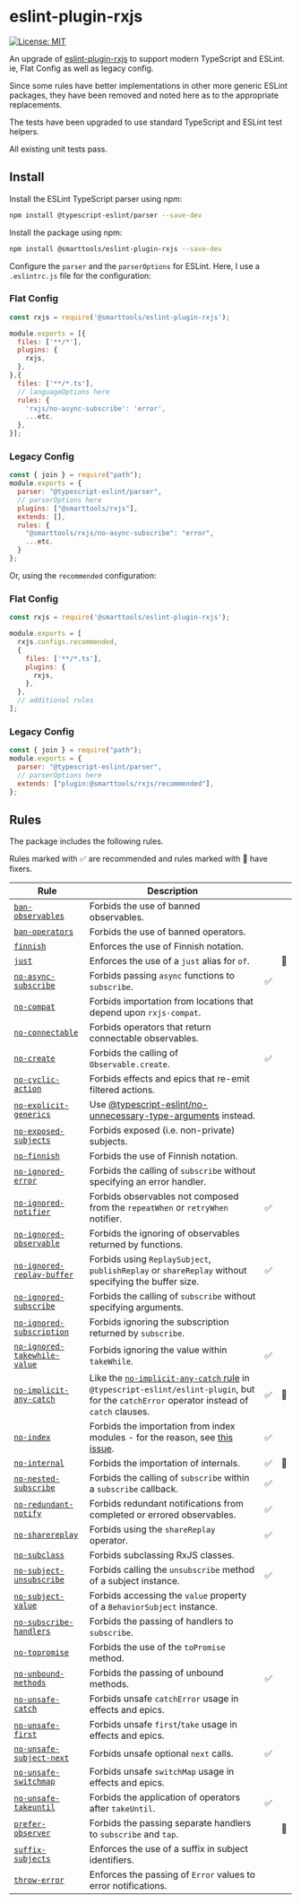 # eslint-plugin-rxjs

[![License: MIT](https://img.shields.io/badge/License-MIT-yellow.svg)](https://opensource.org/licenses/MIT)

An upgrade of [eslint-plugin-rxjs](https://github.com/cartant/eslint-plugin-rxjs) to support modern TypeScript and ESLint. ie, Flat Config as well as legacy config.

Since some rules have better implementations in other more generic ESLint packages, they have been removed and noted here as to the appropriate replacements.

The tests have been upgraded to use standard TypeScript and ESLint test helpers.

All existing unit tests pass.

## Install

Install the ESLint TypeScript parser using npm:

``` bash
npm install @typescript-eslint/parser --save-dev
```

Install the package using npm:

``` bash
npm install @smarttools/eslint-plugin-rxjs --save-dev
```

Configure the `parser` and the `parserOptions` for ESLint. Here, I use a `.eslintrc.js` file for the configuration:

### Flat Config

``` js
const rxjs = require('@smarttools/eslint-plugin-rxjs');

module.exports = [{
  files: ['**/*'],
  plugins: {
    rxjs,
  },
},{
  files: ['**/*.ts'],
  // languageOptions here
  rules: {
    'rxjs/no-async-subscribe': 'error',
    ...etc.
  },
}];
```

### Legacy Config

``` js
const { join } = require("path");
module.exports = {
  parser: "@typescript-eslint/parser",
  // parserOptions here
  plugins: ["@smarttools/rxjs"],
  extends: [],
  rules: {
    "@smarttools/rxjs/no-async-subscribe": "error",
    ...etc.
  }
};
```

Or, using the `recommended` configuration:

### Flat Config

``` js
const rxjs = require('@smarttools/eslint-plugin-rxjs');

module.exports = [
  rxjs.configs.recommended,
  {
    files: ['**/*.ts'],
    plugins: {
      rxjs,
    },
  },
  // additional rules
];
```

### Legacy Config

``` js
const { join } = require("path");
module.exports = {
  parser: "@typescript-eslint/parser",
  // parserOptions here
  extends: ["plugin:@smarttools/rxjs/recommended"],
};

```

## Rules

The package includes the following rules.

Rules marked with ✅ are recommended and rules marked with 🔧 have fixers.

| Rule | Description | | |
| --- | --- | --- | --- |
| [`ban-observables`](https://github.com/DaveMBush/eslint-plugin-rxjs/blob/main/packages/eslint-plugin-rxjs/docs/rules/ban-observables.md) | Forbids the use of banned observables. | | |
| [`ban-operators`](https://github.com/DaveMBush/eslint-plugin-rxjs/blob/main/packages/eslint-plugin-rxjs/docs/rules/ban-operators.md) | Forbids the use of banned operators. | | |
| [`finnish`](https://github.com/DaveMBush/eslint-plugin-rxjs/blob/main/packages/eslint-plugin-rxjs/docs/rules/finnish.md) | Enforces the use of Finnish notation. | | |
| [`just`](https://github.com/DaveMBush/eslint-plugin-rxjs/blob/main/packages/eslint-plugin-rxjs/docs/rules/just.md) | Enforces the use of a `just` alias for `of`. | | 🔧 |
| [`no-async-subscribe`](https://github.com/DaveMBush/eslint-plugin-rxjs/blob/main/packages/eslint-plugin-rxjs/docs/rules/no-async-subscribe.md) | Forbids passing `async` functions to `subscribe`. | ✅ | |
| [`no-compat`](https://github.com/DaveMBush/eslint-plugin-rxjs/blob/main/packages/eslint-plugin-rxjs/docs/rules/no-compat.md) | Forbids importation from locations that depend upon `rxjs-compat`. | | |
| [`no-connectable`](https://github.com/DaveMBush/eslint-plugin-rxjs/blob/main/packages/eslint-plugin-rxjs/docs/rules/no-connectable.md) | Forbids operators that return connectable observables. | | |
| [`no-create`](https://github.com/DaveMBush/eslint-plugin-rxjs/blob/main/packages/eslint-plugin-rxjs/docs/rules/no-create.md) | Forbids the calling of `Observable.create`. | ✅ | |
| [`no-cyclic-action`](https://github.com/DaveMBush/eslint-plugin-rxjs/blob/main/packages/eslint-plugin-rxjs/docs/rules/no-cyclic-action.md) | Forbids effects and epics that re-emit filtered actions. | | |
| [`no-explicit-generics`](https://github.com/DaveMBush/eslint-plugin-rxjs/blob/main/packages/eslint-plugin-rxjs/docs/rules/no-explicit-generics.md) | Use [@typescript-eslint/no-unnecessary-type-arguments](https://typescript-eslint.io/rules/no-unnecessary-type-arguments/) instead.  | | |
| [`no-exposed-subjects`](https://github.com/DaveMBush/eslint-plugin-rxjs/blob/main/packages/eslint-plugin-rxjs/docs/rules/no-exposed-subjects.md) | Forbids exposed  (i.e. non-private) subjects. | | |
| [`no-finnish`](https://github.com/DaveMBush/eslint-plugin-rxjs/blob/main/packages/eslint-plugin-rxjs/docs/rules/no-finnish.md) | Forbids the use of Finnish notation. | | |
| [`no-ignored-error`](https://github.com/DaveMBush/eslint-plugin-rxjs/blob/main/packages/eslint-plugin-rxjs/docs/rules/no-ignored-error.md) | Forbids the calling of `subscribe` without specifying an error handler. | | |
| [`no-ignored-notifier`](https://github.com/DaveMBush/eslint-plugin-rxjs/blob/main/packages/eslint-plugin-rxjs/docs/rules/no-ignored-notifier.md) | Forbids observables not composed from the `repeatWhen` or `retryWhen` notifier. | ✅ | |
| [`no-ignored-observable`](https://github.com/DaveMBush/eslint-plugin-rxjs/blob/main/packages/eslint-plugin-rxjs/docs/rules/no-ignored-observable.md) | Forbids the ignoring of observables returned by functions. | | |
| [`no-ignored-replay-buffer`](https://github.com/DaveMBush/eslint-plugin-rxjs/blob/main/packages/eslint-plugin-rxjs/docs/rules/no-ignored-replay-buffer.md) | Forbids using `ReplaySubject`, `publishReplay` or `shareReplay` without specifying the buffer size. | ✅ | |
| [`no-ignored-subscribe`](https://github.com/DaveMBush/eslint-plugin-rxjs/blob/main/packages/eslint-plugin-rxjs/docs/rules/no-ignored-subscribe.md) | Forbids the calling of `subscribe` without specifying arguments. | | |
| [`no-ignored-subscription`](https://github.com/DaveMBush/eslint-plugin-rxjs/blob/main/packages/eslint-plugin-rxjs/docs/rules/no-ignored-subscription.md) | Forbids ignoring the subscription returned by `subscribe`. | | |
| [`no-ignored-takewhile-value`](https://github.com/DaveMBush/eslint-plugin-rxjs/blob/main/packages/eslint-plugin-rxjs/docs/rules/no-ignored-takewhile-value.md) | Forbids ignoring the value within `takeWhile`. | ✅ | |
| [`no-implicit-any-catch`](https://github.com/DaveMBush/eslint-plugin-rxjs/blob/main/packages/eslint-plugin-rxjs/docs/rules/no-implicit-any-catch.md) | Like the [`no-implicit-any-catch` rule](https://github.com/typescript-eslint/typescript-eslint/pull/2202) in `@typescript-eslint/eslint-plugin`, but for the `catchError` operator instead of `catch` clauses. | ✅ | 🔧 |
| [`no-index`](https://github.com/DaveMBush/eslint-plugin-rxjs/blob/main/packages/eslint-plugin-rxjs/docs/rules/no-index.md) | Forbids the importation from index modules - for the reason, see [this issue](https://github.com/ReactiveX/rxjs/issues/4230). | ✅ | |
| [`no-internal`](https://github.com/DaveMBush/eslint-plugin-rxjs/blob/main/packages/eslint-plugin-rxjs/docs/rules/no-internal.md) | Forbids the importation of internals. | ✅ | 🔧 |
| [`no-nested-subscribe`](https://github.com/DaveMBush/eslint-plugin-rxjs/blob/main/packages/eslint-plugin-rxjs/docs/rules/no-nested-subscribe.md) | Forbids the calling of `subscribe` within a `subscribe` callback. | ✅ | |
| [`no-redundant-notify`](https://github.com/DaveMBush/eslint-plugin-rxjs/blob/main/packages/eslint-plugin-rxjs/docs/rules/no-redundant-notify.md) | Forbids redundant notifications from completed or errored observables. | ✅ | |
| [`no-sharereplay`](https://github.com/DaveMBush/eslint-plugin-rxjs/blob/main/packages/eslint-plugin-rxjs/docs/rules/no-sharereplay.md) | Forbids using the `shareReplay` operator. | ✅ | |
| [`no-subclass`](https://github.com/DaveMBush/eslint-plugin-rxjs/blob/main/packages/eslint-plugin-rxjs/docs/rules/no-subclass.md) | Forbids subclassing RxJS classes. | | |
| [`no-subject-unsubscribe`](https://github.com/DaveMBush/eslint-plugin-rxjs/blob/main/packages/eslint-plugin-rxjs/docs/rules/no-subject-unsubscribe.md) | Forbids calling the `unsubscribe` method of a subject instance. | ✅ | |
| [`no-subject-value`](https://github.com/DaveMBush/eslint-plugin-rxjs/blob/main/packages/eslint-plugin-rxjs/docs/rules/no-subject-value.md) | Forbids accessing the `value` property of a `BehaviorSubject` instance. | | |
| [`no-subscribe-handlers`](https://github.com/DaveMBush/eslint-plugin-rxjs/blob/main/packages/eslint-plugin-rxjs/docs/rules/no-subscribe-handlers.md) | Forbids the passing of handlers to `subscribe`. | | |
| [`no-topromise`](https://github.com/DaveMBush/eslint-plugin-rxjs/blob/main/packages/eslint-plugin-rxjs/docs/rules/no-topromise.md) | Forbids the use of the `toPromise` method. | | |
| [`no-unbound-methods`](https://github.com/DaveMBush/eslint-plugin-rxjs/blob/main/packages/eslint-plugin-rxjs/docs/rules/no-unbound-methods.md) | Forbids the passing of unbound methods. | ✅ | |
| [`no-unsafe-catch`](https://github.com/DaveMBush/eslint-plugin-rxjs/blob/main/packages/eslint-plugin-rxjs/docs/rules/no-unsafe-catch.md) | Forbids unsafe `catchError` usage in effects and epics. | | |
| [`no-unsafe-first`](https://github.com/DaveMBush/eslint-plugin-rxjs/blob/main/packages/eslint-plugin-rxjs/docs/rules/no-unsafe-first.md) | Forbids unsafe `first`/`take` usage in effects and epics. | | |
| [`no-unsafe-subject-next`](https://github.com/DaveMBush/eslint-plugin-rxjs/blob/main/packages/eslint-plugin-rxjs/docs/rules/no-unsafe-subject-next.md) | Forbids unsafe optional `next` calls. | ✅ | |
| [`no-unsafe-switchmap`](https://github.com/DaveMBush/eslint-plugin-rxjs/blob/main/packages/eslint-plugin-rxjs/docs/rules/no-unsafe-switchmap.md) | Forbids unsafe `switchMap` usage in effects and epics. | | |
| [`no-unsafe-takeuntil`](https://github.com/DaveMBush/eslint-plugin-rxjs/blob/main/packages/eslint-plugin-rxjs/docs/rules/no-unsafe-takeuntil.md) | Forbids the application of operators after `takeUntil`. | ✅ | |
| [`prefer-observer`](https://github.com/DaveMBush/eslint-plugin-rxjs/blob/main/packages/eslint-plugin-rxjs/docs/rules/prefer-observer.md) | Forbids the passing separate handlers to `subscribe` and `tap`. | | 🔧 |
| [`suffix-subjects`](https://github.com/DaveMBush/eslint-plugin-rxjs/blob/main/packages/eslint-plugin-rxjs/docs/rules/suffix-subjects.md) | Enforces the use of a suffix in subject identifiers. | | |
| [`throw-error`](https://github.com/DaveMBush/eslint-plugin-rxjs/blob/main/packages/eslint-plugin-rxjs/docs/rules/throw-error.md) | Enforces the passing of `Error` values to error notifications. | | |
